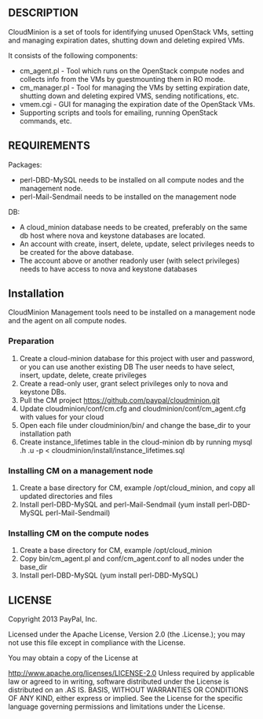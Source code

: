 ## DESCRIPTION

CloudMinion is a set of tools for identifying unused OpenStack VMs, setting and managing expiration dates, shutting down and deleting expired VMs.

It consists of the following components:
  - cm_agent.pl  - Tool which runs on the OpenStack compute nodes and collects info from the VMs by guestmounting them in RO mode.
  - cm_manager.pl - Tool for managing the VMs by setting expiration date, shutting down and deleting expired VMS, sending notifications, etc.
  - vmem.cgi - GUI for managing the expiration date of the OpenStack VMs.
  - Supporting scripts and tools for emailing, running OpenStack commands, etc.



## REQUIREMENTS

Packages:
 - perl-DBD-MySQL needs to be installed on all compute nodes and the management node.
 - perl-Mail-Sendmail needs to be installed on the management node

DB:
 - A cloud_minion database needs to be created, preferably on the same db host where nova and keystone databases are located.
 - An account with create, insert, delete, update, select privileges needs to be created for the above database.
 - The account above or another readonly user (with select privileges) needs to have access to nova and keystone databases



## Installation
CloudMinion Management tools need to be installed on a management node and the agent on all compute nodes.

### Preparation
 1. Create a cloud-minion database for this project with user and password, or you can use another existing DB
 The user needs to have select, insert, update, delete, create privileges
 2. Create a read-only user, grant  select privileges only to nova and keystone DBs.
 3. Pull the CM project 
    https://github.com/paypal/cloudminion.git
 4. Update cloudminion/conf/cm.cfg and  cloudminion/conf/cm_agent.cfg with values for your cloud
 5. Open each file under cloudminion/bin/ and change the base_dir  to your installation path
 6. Create instance_lifetimes table in the cloud-minion db  by running 
    mysql .h <db host> .u <cm username> -p  <cloud-minion db>  < cloudminion/install/instance_lifetimes.sql

 
### Installing CM on a management node
 1. Create a base directory for CM, example /opt/cloud_minion, and copy all updated directories and files
 2. Install perl-DBD-MySQL and perl-Mail-Sendmail (yum install perl-DBD-MySQL perl-Mail-Sendmail)


### Installing CM on the compute nodes
 1. Create a base directory for CM, example /opt/cloud_minion
 2. Copy  bin/cm_agent.pl  and conf/cm_agent.conf to all nodes under the base_dir
 3. Install perl-DBD-MySQL   (yum install perl-DBD-MySQL)




## LICENSE

Copyright 2013 PayPal, Inc.

Licensed under the Apache License, Version 2.0 (the .License.); you may not use this file except in compliance with the License.

You may obtain a copy of the License at

http://www.apache.org/licenses/LICENSE-2.0 Unless required by applicable law or agreed to in writing, software distributed under the License is distributed on an .AS IS. BASIS, WITHOUT WARRANTIES OR CONDITIONS OF ANY KIND, either express or implied. See the License for the specific language governing permissions and limitations under the License.
